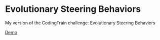 # Evolutionary Steering Behaviors
My version of the CodingTrain challenge:
    Evolutionary Steering Behaviors
    

<a href="https://fsadock.github.io">Demo</a>
